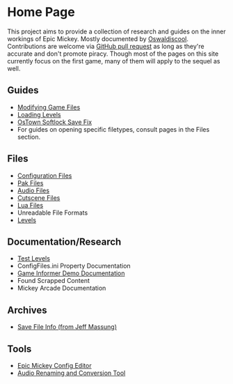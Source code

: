# Home Page

This project aims to provide a collection of research and guides on the inner workings of Epic Mickey. Mostly documented by [Oswaldiscool](https://epicmickey.fandom.com/wiki/User:Oswaldiscool). Contributions are welcome via [GitHub pull request](https://github.com/andrewplus/epic-mickey-docs/pulls) as long as they're accurate and don't promote piracy. Though most of the pages on this site currently focus on the first game, many of them will apply to the sequel as well.

## Guides
* [Modifying Game Files](./modifying-game-files)
* [Loading Levels](./levels)
* [OsTown Softlock Save Fix](./ostown-softlock-save-fix)
* For guides on opening specific filetypes, consult pages in the Files section.

## Files
* [Configuration Files](./configuration-files)
* [Pak Files](./pak-files)
* [Audio Files](./audio-files)
* [Cutscene Files](./cutscene-files)
* [Lua Files](./lua-files)
* Unreadable File Formats
* [Levels](./levels)

## Documentation/Research
* [Test Levels](./test-levels)
* ConfigFiles.ini Property Documentation
* [Game Informer Demo Documentation](./game-informer-demo-documentation)
* Found Scrapped Content
* Mickey Arcade Documentation

## Archives
* [Save File Info (from Jeff Massung)](./archive/save-info-jeff-massung.md)

## Tools
* [Epic Mickey Config Editor](./tools/cmdline)
* [Audio Renaming and Conversion Tool](./tools/batch-audio-tool)
